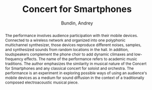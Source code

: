 --- 
title: "Concert for Smartphones" 
abstract: "The performance involves audience participation with their mobile devices. Connected to a wireless network and organized into one polyphonic multichannel synthesizer, those devices reproduce different noises, samples, and synthesized sounds from random locations in the hall. In addition, loudspeakers complement the phone choir to add dynamic climaxes and low-frequency effects. The name of the performance refers to academic music traditions. The author emphasizes the similarity in musical nature of the Concert for Smartphones and any classical concert for soloist and orchestra. The performance is an experiment in exploring possible ways of using an audience's mobile devices as a medium for sound diffusion in the context of a traditionally composed electroacoustic musical piece." 
address: "Atlanta, GA, USA" 
author: "Bundin, Andrey"
webAuthor: "Andrey Bundin" 
booktitle: "Proceedings of the International Web Audio Conference" 
editor: "Freeman, Jason and Lerch, Alexander and Paradis, Matthew" 
month: "April"
pages: "" 
publisher: "Georgia Tech" 
series: "WAC '16"
track: "Performance"  
year: "2016" 
id: "2016_EA_15" 
tags: year2016
media: https://smartech.gatech.edu/bitstream/handle/1853/54639/concert_videostream.html?sequence=8&isAllowed=y 
pdflink: /_data/papers/pdf/2016/2016_15.pdf
ISSN: 2663-5844
---